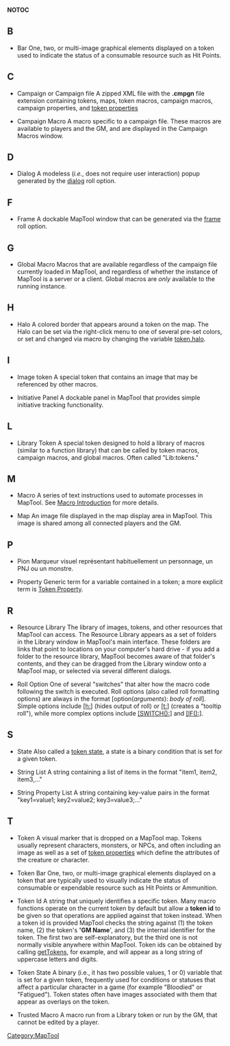 __NOTOC__

## B

  - Bar
    One, two, or multi-image graphical elements displayed on a token
    used to indicate the status of a consumable resource such as Hit
    Points.

## C

  - Campaign or Campaign file
    A zipped XML file with the **.cmpgn** file extension containing
    tokens, maps, token macros, campaign macros, campaign properties,
    and [token properties](Token_Property "wikilink")

<!-- end list -->

  - Campaign Macro
    A macro specific to a campaign file. These macros are available to
    players and the GM, and are displayed in the Campaign Macros window.

## D

  - Dialog
    A modeless (*i.e.*, does not require user interaction) popup
    generated by the
    [dialog](Tutorials:Macros:DialogsAndFramesIntro "wikilink") roll
    option.

## F

  - Frame
    A dockable MapTool window that can be generated via the
    [frame](Tutorials:Macros:DialogsAndFramesIntro "wikilink") roll
    option.

## G

  - Global Macro
    Macros that are available regardless of the campaign file currently
    loaded in MapTool, and regardless of whether the instance of MapTool
    is a server or a client. Global macros are *only* available to the
    running instance.

## H

  - Halo
    A colored border that appears around a token on the map. The Halo
    can be set via the right-click menu to one of several pre-set
    colors, or set and changed via macro by changing the variable
    [token.halo](token.halo "wikilink").

## I

  - Image token
    A special token that contains an image that may be referenced by
    other macros.

<!-- end list -->

  - Initiative Panel
    A dockable panel in MapTool that provides simple initiative tracking
    functionality.

## L

  - Library Token
    A special token designed to hold a library of macros (similar to a
    function library) that can be called by token macros, campaign
    macros, and global macros. Often called "Lib:tokens."

## M

  - Macro
    A series of text instructions used to automate processes in MapTool.
    See [Macro Introduction](Macros:introduction "wikilink") for more
    details.

<!-- end list -->

  - Map
    An image file displayed in the map display area in MapTool. This
    image is shared among all connected players and the GM.

## P

  - Pion
    Marqueur visuel représentant habituellement un personnage, un PNJ ou
    un monstre.

<!-- end list -->

  - Property
    Generic term for a variable contained in a token; a more explicit
    term is [Token Property](Token_Property "wikilink").

## R

  - Resource Library
    The library of images, tokens, and other resources that MapTool can
    access. The Resource Library appears as a set of folders in the
    Library window in MapTool's main interface. These folders are links
    that point to locations on your computer's hard drive - if you add a
    folder to the resource library, MapTool becomes aware of that
    folder's contents, and they can be dragged from the Library window
    onto a MapTool map, or selected via several different dialogs.

<!-- end list -->

  - Roll Option
    One of several "switches" that alter how the macro code following
    the switch is executed. Roll options (also called roll formatting
    options) are always in the format \[option(*arguments*): *body of
    roll*\]. Simple options include
    [\[h:](Macros:Roll:types "wikilink")\] (hides output of roll) or
    [\[t:](Macros:Roll:types "wikilink")\] (creates a "tooltip roll"),
    while more complex options include
    [\[SWITCH():](Macros:Branching_and_Looping "wikilink")\] and
    [\[IF():](Macros:Branching_and_Looping "wikilink")\].

## S

  - State
    Also called a [token state](Token:state "wikilink"), a state is a
    binary condition that is set for a given token.

<!-- end list -->

  - String List
    A string containing a list of items in the format "item1, item2,
    item3,..."

<!-- end list -->

  - String Property List
    A string containing key-value pairs in the format "key1=value1;
    key2=value2; key3=value3;..."

## T

  - Token
    A visual marker that is dropped on a MapTool map. Tokens usually
    represent characters, monsters, or NPCs, and often including an
    image as well as a set of [token
    properties](Token_Property "wikilink") which define the attributes
    of the creature or character.

<!-- end list -->

  - Token Bar
    One, two, or multi-image graphical elements displayed on a token
    that are typically used to visually indicate the status of
    consumable or expendable resource such as Hit Points or Ammunition.

<!-- end list -->

  - Token Id
    A string that uniquely identifies a specific token. Many macro
    functions operate on the current token by default but allow a
    **token id** to be given so that operations are applied against that
    token instead. When a token id is provided MapTool checks the string
    against (1) the token name, (2) the token's **'GM Name**', and (3)
    the internal identifier for the token. The first two are
    self-explanatory, but the third one is not normally visible anywhere
    within MapTool. Token ids can be obtained by calling
    [getTokens](getTokens "wikilink"), for example, and will appear as a
    long string of uppercase letters and digits.

<!-- end list -->

  - Token State
    A binary (i.e., it has two possible values, 1 or 0) variable that is
    set for a given token, frequently used for conditions or statuses
    that affect a particular character in a game (for example "Bloodied"
    or "Fatigued"). Token states often have images associated with them
    that appear as overlays on the token.

<!-- end list -->

  - Trusted Macro
    A macro run from a Library token or run by the GM, that cannot be
    edited by a player.

[Category:MapTool](Category:MapTool "wikilink")